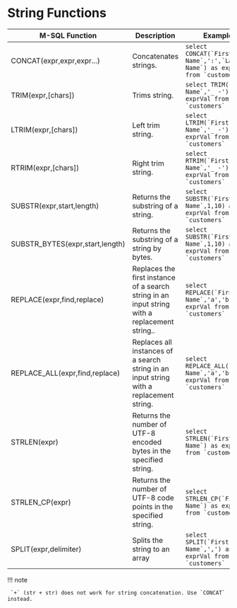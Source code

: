 # String Functions

| M-SQL Function                  | Description                                                                                   | Example                                                                        |
| ------------------------------- | --------------------------------------------------------------------------------------------- | ------------------------------------------------------------------------------ |
| CONCAT(expr,expr,expr...)       | Concatenates strings.                                                                         | `` select CONCAT(`First Name`,':',`Last Name`) as exprVal from `customers`  `` |
| TRIM(expr,[chars])              | Trims string.                                                                                 | `` select TRIM(`First Name`,'_ -') as exprVal from `customers`  ``             |
| LTRIM(expr,[chars])             | Left trim string.                                                                             | `` select LTRIM(`First Name`,'_ -') as exprVal from `customers`  ``            |
| RTRIM(expr,[chars])             | Right trim string.                                                                            | `` select RTRIM(`First Name`,'_ -') as exprVal from `customers`  ``            |
| SUBSTR(expr,start,length)       | Returns the substring of a string.                                                            | `` select SUBSTR(`First Name`,1,10) as exprVal from `customers`  ``            |
| SUBSTR_BYTES(expr,start,length) | Returns the substring of a string by bytes.                                                   | `` select SUBSTR(`First Name`,1,10) as exprVal from `customers`  ``            |
| REPLACE(expr,find,replace)      | Replaces the first instance of a search string in an input string with a replacement string.. | `` select REPLACE(`First Name`,'a','b') as exprVal from `customers`  ``        |
| REPLACE_ALL(expr,find,replace)  | Replaces all instances of a search string in an input string with a replacement string.       | `` select REPLACE_ALL(`First Name`,'a','b') as exprVal from `customers`  ``    |
| STRLEN(expr)                    | Returns the number of UTF-8 encoded bytes in the specified string.                            | `` select STRLEN(`First Name`) as exprVal from `customers`  ``                 |
| STRLEN_CP(expr)                 | Returns the number of UTF-8 code points in the specified string.                              | `` select STRLEN_CP(`First Name`) as exprVal from `customers`  ``              |
| SPLIT(expr,delimiter)           | Splits the string to an array                                                                 | `` select SPLIT(`First Name`,',') as exprVal from `customers`  ``              |

!!! note

     `+` (str + str) does not work for string concatenation. Use `CONCAT` instead.
